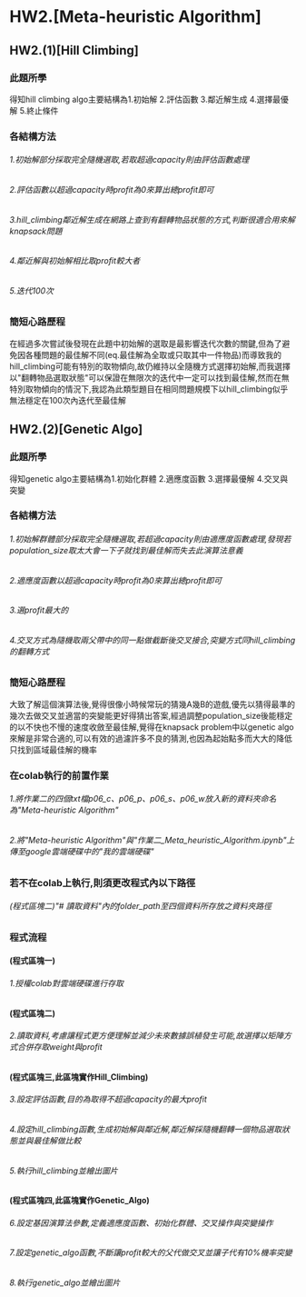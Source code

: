 # HW2.[Meta-heuristic Algorithm]

## HW2.(1)[Hill Climbing]

### 此題所學
得知hill climbing algo主要結構為1.初始解 2.評估函數 3.鄰近解生成 4.選擇最優解 5.終止條件

### 各結構方法
###### 1.初始解部分採取完全隨機選取,若取超過capacity則由評估函數處理
###### 2.評估函數以超過capacity時profit為0來算出總profit即可 
###### 3.hill_climbing鄰近解生成在網路上查到有翻轉物品狀態的方式,判斷很適合用來解knapsack問題
###### 4.鄰近解與初始解相比取profit較大者
###### 5.迭代100次

### 簡短心路歷程
在經過多次嘗試後發現在此題中初始解的選取是最影響迭代次數的關鍵,但為了避免因各種問題的最佳解不同(eq.最佳解為全取或只取其中一件物品)而導致我的hill_climbing可能有特別的取物傾向,故仍維持以全隨機方式選擇初始解,而我選擇以"翻轉物品選取狀態"可以保證在無限次的迭代中一定可以找到最佳解,然而在無特別取物傾向的情況下,我認為此類型題目在相同問題規模下以hill_climbing似乎無法穩定在100次內迭代至最佳解

## HW2.(2)[Genetic Algo]

### 此題所學
得知genetic algo主要結構為1.初始化群體 2.適應度函數 3.選擇最優解 4.交叉與突變

### 各結構方法
###### 1.初始解群體部分採取完全隨機選取,若超過capacity則由適應度函數處理,發現若population_size取太大會一下子就找到最佳解而失去此演算法意義 
###### 2.適應度函數以超過capacity時profit為0來算出總profit即可 
###### 3.選profit最大的 
###### 4.交叉方式為隨機取兩父帶中的同一點做截斷後交叉接合,突變方式同hill_climbing的翻轉方式

### 簡短心路歷程
大致了解這個演算法後,覺得很像小時候常玩的猜幾A幾B的遊戲,優先以猜得最準的幾次去做交叉並適當的突變能更好得猜出答案,經過調整population_size後能穩定的以不快也不慢的速度收斂至最佳解,覺得在knapsack problem中以genetic algo來解是非常合適的,可以有效的過濾許多不良的猜測,也因為起始點多而大大的降低只找到區域最佳解的機率



### 在colab執行的前置作業
###### 1.將作業二的四個txt檔p06_c、p06_p、p06_s、p06_w放入新的資料夾命名為"Meta-heuristic Algorithm"
###### 2.將"Meta-heuristic Algorithm"與"作業二_Meta_heuristic_Algorithm.ipynb"上傳至google雲端硬碟中的"我的雲端硬碟"

### 若不在colab上執行,則須更改程式內以下路徑
###### (程式區塊二)"# 讀取資料"內的folder_path至四個資料所存放之資料夾路徑

### 程式流程

#### (程式區塊一)
###### 1.授權colab對雲端硬碟進行存取

#### (程式區塊二)
###### 2.讀取資料,考慮讓程式更方便理解並減少未來數據誤植發生可能,故選擇以矩陣方式合併存取weight與profit 

#### (程式區塊三,此區塊實作Hill_Climbing)
###### 3.設定評估函數,目的為取得不超過capacity的最大profit
###### 4.設定hill_climbing函數,生成初始解與鄰近解,鄰近解採隨機翻轉一個物品選取狀態並與最佳解做比較
###### 5.執行hill_climbing並繪出圖片 

#### (程式區塊四,此區塊實作Genetic_Algo)
###### 6.設定基因演算法參數,定義適應度函數、初始化群體、交叉操作與突變操作
###### 7.設定genetic_algo函數,不斷讓profit較大的父代做交叉並讓子代有10%機率突變
###### 8.執行genetic_algo並繪出圖片
